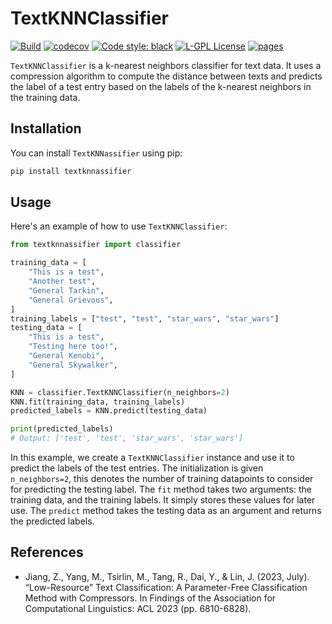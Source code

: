 # TextKNNClassifier

[![Build](https://github.com/cmi-dair/text-knnassifier/actions/workflows/test.yaml/badge.svg?branch=main)](https://github.com/cmi-dair/text-knnassifier/actions/workflows/test.yaml?query=branch%3Amain)
[![codecov](https://codecov.io/gh/cmi-dair/text-knnassifier/branch/main/graph/badge.svg?token=22HWWFWPW5)](https://codecov.io/gh/cmi-dair/text-knnassifier)
[![Code style: black](https://img.shields.io/badge/code%20style-black-000000.svg)](https://github.com/psf/black)
[![L-GPL License](https://img.shields.io/badge/license-L--GPL-blue.svg)](LICENSE)
[![pages](https://img.shields.io/badge/api-docs-blue)](https://cmi-dair.github.io/text-knnassifier)

`TextKNNClassifier` is a k-nearest neighbors classifier for text data. It uses a compression algorithm to compute the distance between texts and predicts the label of a test entry based on the labels of the k-nearest neighbors in the training data.

## Installation

You can install `TextKNNassifier` using pip:

```bash
pip install textknnassifier
```

## Usage

Here's an example of how to use `TextKNNClassifier`:

```python
from textknnassifier import classifier

training_data = [
    "This is a test",
    "Another test",
    "General Tarkin",
    "General Grievous",
]
training_labels = ["test", "test", "star_wars", "star_wars"]
testing_data = [
    "This is a test",
    "Testing here too!",
    "General Kenobi",
    "General Skywalker",
]

KNN = classifier.TextKNNClassifier(n_neighbors=2)
KNN.fit(training_data, training_labels)
predicted_labels = KNN.predict(testing_data)

print(predicted_labels)
# Output: ['test', 'test', 'star_wars', 'star_wars']
```

In this example, we create a `TextKNNClassifier` instance and use it to predict the labels of the test entries. The initialization is given `n_neighbors=2`, this denotes the number of training datapoints to consider for predicting the testing label. The `fit` method takes two arguments: the training data, and the training labels. It simply stores these values for later use. The `predict` method takes the testing data as an argument and returns the predicted labels.

## References

- Jiang, Z., Yang, M., Tsirlin, M., Tang, R., Dai, Y., & Lin, J. (2023, July). “Low-Resource” Text Classification: A Parameter-Free Classification Method with Compressors. In Findings of the Association for Computational Linguistics: ACL 2023 (pp. 6810-6828).
